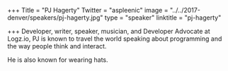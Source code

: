 +++
Title = "PJ Hagerty"
Twitter = "aspleenic"
image = "../../2017-denver/speakers/pj-hagerty.jpg"
type = "speaker"
linktitle = "pj-hagerty"

+++
Developer, writer, speaker, musician, and Developer Advocate at Logz.io, PJ is known to travel the world speaking about programming and the way people think and interact.

He is also known for wearing hats.
